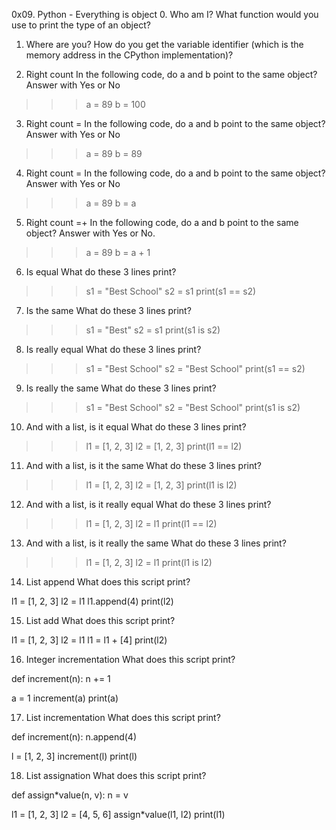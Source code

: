 0x09. Python - Everything is object
0. Who am I?
What function would you use to print the type of an object?

1. Where are you?
How do you get the variable identifier (which is the memory address in the CPython implementation)?

2. Right count
In the following code, do a and b point to the same object? Answer with Yes or No

>>> a = 89
>>> b = 100

3. Right count =
In the following code, do a and b point to the same object? Answer with Yes or No

>>> a = 89
>>> b = 89

4. Right count =
In the following code, do a and b point to the same object? Answer with Yes or No

>>> a = 89
>>> b = a

5. Right count =+
In the following code, do a and b point to the same object? Answer with Yes or No.

>>> a = 89
>>> b = a + 1

6. Is equal
What do these 3 lines print?

>>> s1 = "Best School"
>>> s2 = s1
>>> print(s1 == s2)

7. Is the same
What do these 3 lines print?

>>> s1 = "Best"
>>> s2 = s1
>>> print(s1 is s2)

8. Is really equal
What do these 3 lines print?

>>> s1 = "Best School"
>>> s2 = "Best School"
>>> print(s1 == s2)

9. Is really the same
What do these 3 lines print?

>>> s1 = "Best School"
>>> s2 = "Best School"
>>> print(s1 is s2)

10. And with a list, is it equal
What do these 3 lines print?

>>> l1 = [1, 2, 3]
>>> l2 = [1, 2, 3] 
>>> print(l1 == l2)

11. And with a list, is it the same
What do these 3 lines print?

>>> l1 = [1, 2, 3]
>>> l2 = [1, 2, 3] 
>>> print(l1 is l2)

12. And with a list, is it really equal
What do these 3 lines print?

>>> l1 = [1, 2, 3]
>>> l2 = l1
>>> print(l1 == l2)

13. And with a list, is it really the same
What do these 3 lines print?

>>> l1 = [1, 2, 3]
>>> l2 = l1
>>> print(l1 is l2)

14. List append
What does this script print?

l1 = [1, 2, 3]
l2 = l1
l1.append(4)
print(l2)

15. List add
What does this script print?

l1 = [1, 2, 3]
l2 = l1
l1 = l1 + [4]
print(l2)

16. Integer incrementation
What does this script print?

def increment(n):
    n += 1

a = 1
increment(a)
print(a)

17. List incrementation
What does this script print?

def increment(n):
    n.append(4)

l = [1, 2, 3]
increment(l)
print(l)

18. List assignation
What does this script print?

def assign*value(n, v):
    n = v

l1 = [1, 2, 3]
l2 = [4, 5, 6]
assign*value(l1, l2)
print(l1)
